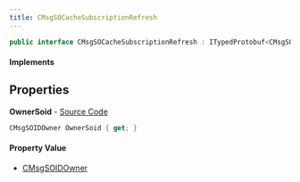 ```yaml
---
title: CMsgSOCacheSubscriptionRefresh
---
```


```csharp
public interface CMsgSOCacheSubscriptionRefresh : ITypedProtobuf<CMsgSOCacheSubscriptionRefresh>, INativeHandle
```

#### Implements

## Properties

**OwnerSoid** - [Source Code](https://github.com/swiftly-solution/swiftlys2/blob/main/managed/src/SwiftlyS2.Generated/Protobufs/Interfaces/CMsgSOCacheSubscriptionRefresh.cs#L13)

```csharp
CMsgSOIDOwner OwnerSoid { get; }
```

#### Property Value

- [CMsgSOIDOwner](/docs/api/shared/protobufdefinitions/cmsgsoidowner)

